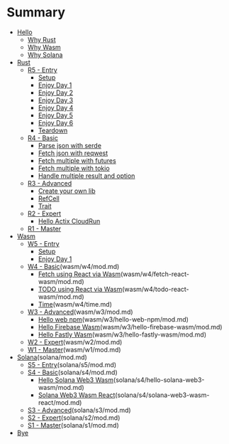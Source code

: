 # Summary

- [Hello](hello/mod.md)
  - [Why Rust](hello/why-rust.md)
  - [Why Wasm](hello/why-wasm.md)
  - [Why Solana](hello/why-solana.md)
- [Rust](rust/mod.md)
  - [R5 - Entry](rust/r5/mod.md)
    - [Setup](rust/r5/setup.md)
    - [Enjoy Day 1](rust/r5/enjoy1.md)
    - [Enjoy Day 2](rust/r5/enjoy2.md)
    - [Enjoy Day 3](rust/r5/enjoy3.md)
    - [Enjoy Day 4](rust/r5/enjoy4.md)
    - [Enjoy Day 5](rust/r5/enjoy5.md)
    - [Enjoy Day 6](rust/r5/enjoy6.md)
    - [Teardown](rust/r5/teardown.md)
  - [R4 - Basic](rust/r4/mod.md)
    - [Parse json with serde](rust/r4/10-parse-json-serde.md)
    - [Fetch json with reqwest](rust/r4/20-fetch-json-reqwest.md)
    - [Fetch multiple with futures](rust/r4/30-fetch-multiple-futures.md)
    - [Fetch multiple with tokio](rust/r4/31-fetch-multiple-tokio.md)
    - [Handle multiple result and option](rust/r4/40-handle-multiple-result-option.md)
  - [R3 - Advanced](rust/r3/mod.md)
    - [Create your own lib](rust/r3/create-lib.md)
    - [RefCell](rust/r3/refcell.md)
    - [Trait](rust/r3/trait.md)
  - [R2 - Expert](rust/r2/mod.md)
    - [Hello Actix CloudRun](rust/r2/hello-actix-cloudrun.md)
  - [R1 - Master](rust/r1/mod.md)
- [Wasm](wasm/mod.md)
  - [W5 - Entry](wasm/w5/mod.md)
    - [Setup](wasm/w5/setup.md)
    - [Enjoy Day 1](wasm/w5/enjoy1.md)
  - [W4 - Basic]()(wasm/w4/mod.md)
    - [Fetch using React via Wasm]()(wasm/w4/fetch-react-wasm/mod.md)
    - [TODO using React via Wasm]()(wasm/w4/todo-react-wasm/mod.md)
    - [Time]()(wasm/w4/time.md)
  - [W3 - Advanced]()(wasm/w3/mod.md)
    - [Hello web npm]()(wasm/w3/hello-web-npm/mod.md)
    - [Hello Firebase Wasm]()(wasm/w3/hello-firebase-wasm/mod.md)
    - [Hello Fastly Wasm]()(wasm/w3/hello-fastly-wasm/mod.md)
  - [W2 - Expert]()(wasm/w2/mod.md)
  - [W1 - Master]()(wasm/w1/mod.md)
- [Solana]()(solana/mod.md)
  - [S5 - Entry]()(solana/s5/mod.md)
  - [S4 - Basic]()(solana/s4/mod.md)
    - [Hello Solana Web3 Wasm]()(solana/s4/hello-solana-web3-wasm/mod.md)
    - [Solana Web3 Wasm React]()(solana/s4/solana-web3-wasm-react/mod.md)
  - [S3 - Advanced]()(solana/s3/mod.md)
  - [S2 - Expert]()(solana/s2/mod.md)
  - [S1 - Master]()(solana/s1/mod.md)
- [Bye](bye.md)
